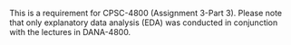 This is a requirement for CPSC-4800 (Assignment 3-Part 3). Please note that only explanatory data analysis (EDA) was conducted in conjunction with the lectures in DANA-4800.
